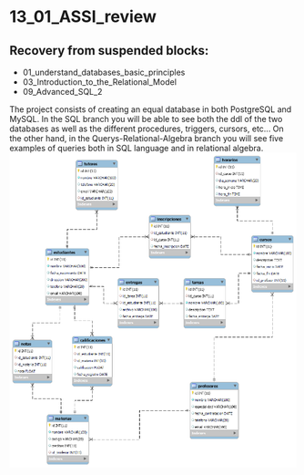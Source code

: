 # 13_01_ASSI_review
## Recovery from suspended blocks:

* 01_understand_databases_basic_principles
* 03_Introduction_to_the_Relational_Model
* 09_Advanced_SQL_2

The project consists of creating an equal database in both PostgreSQL and MySQL. In the SQL branch you will be able to see both the ddl of the two databases as well as the different procedures, triggers, cursors, etc... On the other hand, in the Querys-Relational-Algebra branch you will see five examples of queries both in SQL language and in relational algebra.
![Untitled](https://github.com/Aleeex04/13_01_ASSI_review/blob/main/Diagrama%20ERD.png?raw=true)
